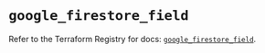 # `google_firestore_field`

Refer to the Terraform Registry for docs: [`google_firestore_field`](https://registry.terraform.io/providers/hashicorp/google-beta/6.43.0/docs/resources/google_firestore_field).
